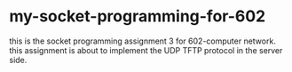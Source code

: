 # my-socket-programming-for-602
this is the socket programming assignment 3 for 602-computer network. 
this assignment is about to implement the UDP TFTP protocol in the server side. 

